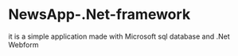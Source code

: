 # NewsApp-.Net-framework
 it is a simple application made with Microsoft sql database and .Net Webform
